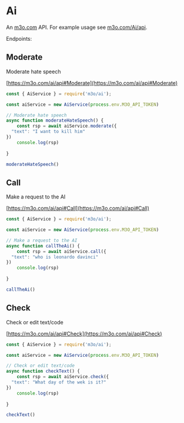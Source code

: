 # Ai

An [m3o.com](https://m3o.com) API. For example usage see [m3o.com/Ai/api](https://m3o.com/Ai/api).

Endpoints:

## Moderate

Moderate hate speech


[https://m3o.com/ai/api#Moderate](https://m3o.com/ai/api#Moderate)

```js
const { AiService } = require('m3o/ai');

const aiService = new AiService(process.env.M3O_API_TOKEN)

// Moderate hate speech
async function moderateHateSpeech() {
	const rsp = await aiService.moderate({
  "text": "I want to kill him"
})
	console.log(rsp)
	
}

moderateHateSpeech()
```
## Call

Make a request to the AI


[https://m3o.com/ai/api#Call](https://m3o.com/ai/api#Call)

```js
const { AiService } = require('m3o/ai');

const aiService = new AiService(process.env.M3O_API_TOKEN)

// Make a request to the AI
async function callTheAi() {
	const rsp = await aiService.call({
  "text": "who is leonardo davinci"
})
	console.log(rsp)
	
}

callTheAi()
```
## Check

Check or edit text/code


[https://m3o.com/ai/api#Check](https://m3o.com/ai/api#Check)

```js
const { AiService } = require('m3o/ai');

const aiService = new AiService(process.env.M3O_API_TOKEN)

// Check or edit text/code
async function checkText() {
	const rsp = await aiService.check({
  "text": "What day of the wek is it?"
})
	console.log(rsp)
	
}

checkText()
```
